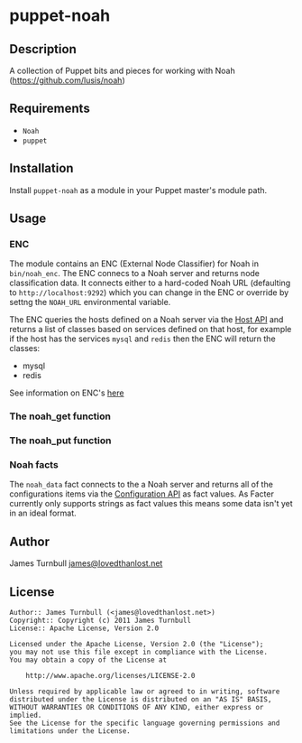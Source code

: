puppet-noah
===========

Description
-----------

A collection of Puppet bits and pieces for working with Noah (https://github.com/lusis/noah)

Requirements
------------

* `Noah`
* `puppet`

Installation
------------

Install `puppet-noah` as a module in your Puppet master's module
path.

Usage
-----

### ENC

The module contains an ENC (External Node Classifier) for Noah in
`bin/noah_enc`.  The ENC connecs to a Noah server and returns node
classification data.  It connects either to a hard-coded Noah URL
(defaulting to `http://localhost:9292`) which you can change in the ENC
or override by settng the `NOAH_URL` environmental variable.

The ENC queries the hosts defined on a Noah server via the [Host
API](https://github.com/lusis/Noah/wiki/Host-API) and returns a list of
classes based on services defined on that host, for example if the host
has the services `mysql` and `redis` then the ENC will return the
classes:

- mysql
- redis

See information on ENC's
[here](http://docs.puppetlabs.com/guides/external_nodes.html)

### The noah_get function

### The noah_put function

### Noah facts

The `noah_data` fact connects to the a Noah server and returns all of
the configurations items via the [Configuration
API](https://github.com/lusis/Noah/wiki/Configuration-API) as fact
values.  As Facter currently only supports strings as fact values this
means some data isn't yet in an ideal format.

Author
------

James Turnbull <james@lovedthanlost.net>

License
-------

    Author:: James Turnbull (<james@lovedthanlost.net>)
    Copyright:: Copyright (c) 2011 James Turnbull
    License:: Apache License, Version 2.0

    Licensed under the Apache License, Version 2.0 (the "License");
    you may not use this file except in compliance with the License.
    You may obtain a copy of the License at

        http://www.apache.org/licenses/LICENSE-2.0

    Unless required by applicable law or agreed to in writing, software
    distributed under the License is distributed on an "AS IS" BASIS,
    WITHOUT WARRANTIES OR CONDITIONS OF ANY KIND, either express or implied.
    See the License for the specific language governing permissions and
    limitations under the License.
